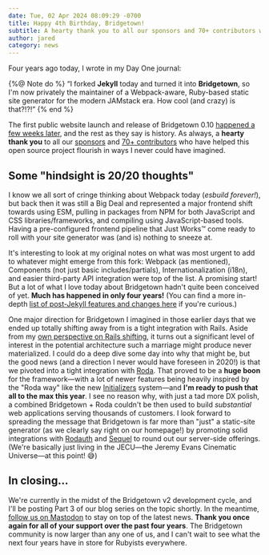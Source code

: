 ```yaml
---
date: Tue, 02 Apr 2024 08:09:29 -0700
title: Happy 4th Birthday, Bridgetown!
subtitle: A hearty thank you to all our sponsors and 70+ contributors who have helped this open source project flourish.
author: jared
category: news
---
```


Four years ago today, I wrote in my Day One journal:

{%@ Note do %}
“I forked **Jekyll** today and turned it into **Bridgetown**, so I'm now privately the maintainer of a Webpack-aware, Ruby-based static site generator for the modern JAMstack era. How cool (and crazy) is that?!?!”
{% end %}

The first public website launch and release of Bridgetown 0.10 [happened a few weeks later](/news/time-to-visit-bridgetown/), and the rest as they say is history. As always, a **hearty thank you** to all our [sponsors](https://github.com/bridgetownrb/bridgetown#special-thanks-to-our-github-sponsors--) and [70+ contributors](https://github.com/bridgetownrb/bridgetown/graphs/contributors) who have helped this open source project flourish in ways I never could have imagined.

## Some "hindsight is 20/20 thoughts"

I know we all sort of cringe thinking about Webpack today (_esbuild forever!_), but back then it was still a Big Deal and represented a major frontend shift towards using ESM, pulling in packages from NPM for both JavaScript and CSS libraries/frameworks, and compiling using JavaScript-based tools. Having a pre-configured frontend pipeline that Just Works™ come ready to roll with your site generator was (and is) nothing to sneeze at.

It's interesting to look at my original notes on what was most urgent to add to whatever might emerge from this fork: Webpack (as mentioned), Components (not just basic includes/partials), Internationalization (i18n), and easier third-party API integration were top of the list. A promising start! But a lot of what I love today about Bridgetown hadn't quite been conceived of yet. **Much has happened in only four years!** (You can find a more in-depth [list of post-Jekyll features and changes here](/docs/migrating/features-since-jekyll) if you're curious.)

One major direction for Bridgetown I imagined in those earlier days that we ended up totally shifting away from is a tight integration with Rails. Aside from my [own perspective on Rails shifting](/future/road-to-bridgetown-2.0-escaping-burnout/), it turns out a significant level of interest in the potential architecture such a marriage might produce never materialized. I could do a deep dive some day into why that might be, but the good news (and a direction I never would have foreseen in 2020!) is that we pivoted into a tight integration with [Roda](/docs/routes). That proved to be a **huge boon** for the framework—with a lot of newer features being heavily inspired by the "Roda way" like the new [Initializers](/docs/configuration/initializers) system—and **I'm ready to push that all to the max this year**. I see no reason why, with just a tad more DX polish, a combined Bridgetown + Roda couldn't be then used to build _substantial_ web applications serving thousands of customers. I look forward to spreading the message that Bridgetown is far more than "just" a static-site generator (as we clearly say right on our homepage!) by promoting solid integrations with [Rodauth](http://rodauth.jeremyevans.net) and [Sequel](http://sequel.jeremyevans.net) to round out our server-side offerings. (We're basically just living in the JECU—the Jeremy Evans Cinematic Universe—at this point! 😅)

## In closing…

We're currently in the midst of the Bridgetown v2 development cycle, and I'll be posting Part 3 of our blog series on the topic shortly. In the meantime, [follow us on Mastodon](https://ruby.social/@bridgetown) to stay on top of the latest news. **Thank you once again for all of your support over the past four years**. The Bridgetown community is now larger than any one of us, and I can't wait to see what the next four years have in store for Rubyists everywhere.
